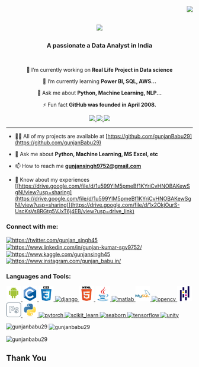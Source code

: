 <img align="right" src="https://visitor-badge.laobi.icu/badge?page_id=gunjanBabu29" />

<h1 align="center">
    <img src="https://readme-typing-svg.herokuapp.com/?font=Righteous&size=35&center=true&vCenter=true&width=500&height=70&duration=4000&lines=Hi+There!+👋;+I'm+Gunjan+Kumar!;" />
</h1>

<h3 align="center">A passionate a Data Analyst in India</h3>

<br/>

<div align="center">
 
 🔭 I’m currently working on **Real Life Project in Data science**
 
 🌱 I’m currently learning **Power BI, SQL, AWS...**

💬 Ask me about **Python, Machine Learning, NLP...**

⚡ Fun fact **GitHub was founded in April 2008.**

 </div>
 
<div align="center"> 
  <a href="mailto:gunjansingh9752@gmail.com">
    <img src="https://img.shields.io/badge/Gmail-333333?style=for-the-badge&logo=gmail&logoColor=red" />
  </a>
  <a href="https://www.linkedin.com/in/gunjan-kumar-sgv9752/" target="_blank">
    <img src="https://img.shields.io/badge/LinkedIn-0077B5?style=for-the-badge&logo=linkedin&logoColor=white" target="_blank" />
  </a>
  <a href="https://gunjanblogs.netlify.app" target="_blank">
     <img src="https://img.shields.io/badge/Portfolio-FF5722?style=for-the-badge&logo=todoist&logoColor=white" target="_blank" /> <!-- sqlite, safari, google-chrome are other good icon options -->
  </a>
</div>

 <hr/>
 

- 👨‍💻 All of my projects are available at [https://github.com/gunjanBabu29](https://github.com/gunjanBabu29)

- 💬 Ask me about **Python, Machine Learning, MS Excel, etc**

- 📫 How to reach me **gunjansingh9752@gmail.com**

- 📄 Know about my experiences [[https://drive.google.com/file/d/1u599YIM5pmeBf1KYriCvHNOBAKewSgNl/view?usp=sharing](https://drive.google.com/file/d/1u599YIM5pmeBf1KYriCvHNOBAKewSgNl/view?usp=sharing)](https://drive.google.com/file/d/1x2OkjOurS-UscKsVs8RGtg5VJxT6j4EB/view?usp=drive_link)

<h3 align="left">Connect with me:</h3>
<p align="left">
<a href="https://twitter.com/https://twitter.com/gunjan_singh45" target="blank"><img align="center" src="https://raw.githubusercontent.com/rahuldkjain/github-profile-readme-generator/master/src/images/icons/Social/twitter.svg" alt="https://twitter.com/gunjan_singh45" height="30" width="40" /></a>
<a href="https://linkedin.com/in/https://www.linkedin.com/in/gunjan-kumar-sgv9752/" target="blank"><img align="center" src="https://raw.githubusercontent.com/rahuldkjain/github-profile-readme-generator/master/src/images/icons/Social/linked-in-alt.svg" alt="https://www.linkedin.com/in/gunjan-kumar-sgv9752/" height="30" width="40" /></a>
<a href="https://kaggle.com/https://www.kaggle.com/gunjansingh45" target="blank"><img align="center" src="https://raw.githubusercontent.com/rahuldkjain/github-profile-readme-generator/master/src/images/icons/Social/kaggle.svg" alt="https://www.kaggle.com/gunjansingh45" height="30" width="40" /></a>
<a href="https://instagram.com/https://www.instagram.com/gunjan_babu.in/" target="blank"><img align="center" src="https://raw.githubusercontent.com/rahuldkjain/github-profile-readme-generator/master/src/images/icons/Social/instagram.svg" alt="https://www.instagram.com/gunjan_babu.in/" height="30" width="40" /></a>
</p>

<h3 align="left">Languages and Tools:</h3>
<p align="left"> <a href="https://developer.android.com" target="_blank" rel="noreferrer"> <img src="https://raw.githubusercontent.com/devicons/devicon/master/icons/android/android-original-wordmark.svg" alt="android" width="40" height="40"/> </a> <a href="https://www.cprogramming.com/" target="_blank" rel="noreferrer"> <img src="https://raw.githubusercontent.com/devicons/devicon/master/icons/c/c-original.svg" alt="c" width="40" height="40"/> </a> <a href="https://www.w3schools.com/css/" target="_blank" rel="noreferrer"> <img src="https://raw.githubusercontent.com/devicons/devicon/master/icons/css3/css3-original-wordmark.svg" alt="css3" width="40" height="40"/> </a> <a href="https://www.djangoproject.com/" target="_blank" rel="noreferrer"> <img src="https://cdn.worldvectorlogo.com/logos/django.svg" alt="django" width="40" height="40"/> </a> <a href="https://www.w3.org/html/" target="_blank" rel="noreferrer"> <img src="https://raw.githubusercontent.com/devicons/devicon/master/icons/html5/html5-original-wordmark.svg" alt="html5" width="40" height="40"/> </a> <a href="https://www.java.com" target="_blank" rel="noreferrer"> <img src="https://raw.githubusercontent.com/devicons/devicon/master/icons/java/java-original.svg" alt="java" width="40" height="40"/> </a> <a href="https://www.mathworks.com/" target="_blank" rel="noreferrer"> <img src="https://upload.wikimedia.org/wikipedia/commons/2/21/Matlab_Logo.png" alt="matlab" width="40" height="40"/> </a> <a href="https://www.mysql.com/" target="_blank" rel="noreferrer"> <img src="https://raw.githubusercontent.com/devicons/devicon/master/icons/mysql/mysql-original-wordmark.svg" alt="mysql" width="40" height="40"/> </a> <a href="https://opencv.org/" target="_blank" rel="noreferrer"> <img src="https://www.vectorlogo.zone/logos/opencv/opencv-icon.svg" alt="opencv" width="40" height="40"/> </a> <a href="https://pandas.pydata.org/" target="_blank" rel="noreferrer"> <img src="https://raw.githubusercontent.com/devicons/devicon/2ae2a900d2f041da66e950e4d48052658d850630/icons/pandas/pandas-original.svg" alt="pandas" width="40" height="40"/> </a> <a href="https://www.photoshop.com/en" target="_blank" rel="noreferrer"> <img src="https://raw.githubusercontent.com/devicons/devicon/master/icons/photoshop/photoshop-line.svg" alt="photoshop" width="40" height="40"/> </a> <a href="https://www.python.org" target="_blank" rel="noreferrer"> <img src="https://raw.githubusercontent.com/devicons/devicon/master/icons/python/python-original.svg" alt="python" width="40" height="40"/> </a> <a href="https://pytorch.org/" target="_blank" rel="noreferrer"> <img src="https://www.vectorlogo.zone/logos/pytorch/pytorch-icon.svg" alt="pytorch" width="40" height="40"/> </a> <a href="https://scikit-learn.org/" target="_blank" rel="noreferrer"> <img src="https://upload.wikimedia.org/wikipedia/commons/0/05/Scikit_learn_logo_small.svg" alt="scikit_learn" width="40" height="40"/> </a> <a href="https://seaborn.pydata.org/" target="_blank" rel="noreferrer"> <img src="https://seaborn.pydata.org/_images/logo-mark-lightbg.svg" alt="seaborn" width="40" height="40"/> </a> <a href="https://www.tensorflow.org" target="_blank" rel="noreferrer"> <img src="https://www.vectorlogo.zone/logos/tensorflow/tensorflow-icon.svg" alt="tensorflow" width="40" height="40"/> </a> <a href="https://unity.com/" target="_blank" rel="noreferrer"> <img src="https://www.vectorlogo.zone/logos/unity3d/unity3d-icon.svg" alt="unity" width="40" height="40"/> </a> </p>

<p><img align="left" src="https://github-readme-stats.vercel.app/api/top-langs?username=gunjanbabu29&show_icons=true&locale=en&layout=compact" alt="gunjanbabu29" /></p>

<p>&nbsp;<img align="center" src="https://github-readme-stats.vercel.app/api?username=gunjanbabu29&show_icons=true&locale=en" alt="gunjanbabu29" /></p>

<p><img align="center" src="https://github-readme-streak-stats.herokuapp.com/?user=gunjanbabu29&" alt="gunjanbabu29" /></p>

## Thank You
